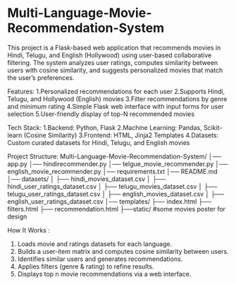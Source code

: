 # Multi-Language-Movie-Recommendation-System
This project is a Flask-based web application that recommends movies in Hindi, Telugu, and English (Hollywood) using user-based collaborative filtering. The system analyzes user ratings, computes similarity between users with cosine similarity, and suggests personalized movies that match the user’s preferences.

Features:
1.Personalized recommendations for each user
2.Supports Hindi, Telugu, and Hollywood (English) movies
3.Filter recommendations by genre and minimum rating
4.Simple Flask web interface with input forms for user selection
5.User-friendly display of top-N recommended movies


Tech Stack:
1.Backend: Python, Flask
2.Machine Learning: Pandas, Scikit-learn (Cosine Similarity)
3.Frontend: HTML, Jinja2 Templates
4.Datasets: Custom curated datasets for Hindi, Telugu, and English movies


Project Structure:
Multi-Language-Movie-Recommendation-System/
│── app.py
│── hindirecommender.py
│── telgue_movie_recommender.py
│── english_movie_recommender.py
│── requirements.txt
│── README.md
│── datasets/
│   ├── hindi_movies_dataset.csv
│   ├── hindi_user_ratings_dataset.csv
│   ├── telugu_movies_dataset.csv
│   ├── telugu_user_ratings_dataset.csv
│   ├── english_movies_dataset.csv
│   ├── english_user_ratings_dataset.csv
│── templates/
    ├── index.html
    ├── filters.html
    ├── recommendation.html
├──static/      #some movies poster for design


How It Works :
1. Loads movie and ratings datasets for each language.  
2. Builds a user-item matrix and computes cosine similarity between users.  
3. Identifies similar users and generates recommendations.  
4. Applies filters (genre & rating) to refine results.  
5. Displays top n movie recommendations via a web interface.


